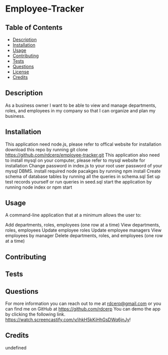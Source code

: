 # Employee-Tracker
  

  ## Table of Contents
  * [Description](#description)
  * [Installation](#installation)
  * [Usage](#usage)
  * [Contributing](#contributing)
  * [Tests](#tests)
  * [Questions](#questions)
  * [License](#license)
  * [Credits](#credits) 

  ## Description
  As a business owner I want to be able to view and manage departments, roles, and employees in my company so that I can organize and plan my business.
  ## Installation
  This application need node.js, please refer to offical website for installation
download this repo by running
git clone https://github.com/rdcerp/employee-tracker.git
This application also need to install mysql on your computer, please refer to mysql website for installation
Change password in index.js to your root user password of your mysql DBMS.
install required node pacakges by running
npm install
Create schema of database tables by running all the queries in schema.sql
Set up test records yourself or run queries in seed.sql
start the application by running
node index
or
npm start
  ## Usage
  A command-line application that at a minimum allows the user to:

Add departments, roles, employees (one row at a time)
View departments, roles, employees
Update employee roles
Update employee managers
View employees by manager
Delete departments, roles, and employees (one row at a time)
  ## Contributing
  
  ## Tests
  

  ## Questions
  For more information you can reach out to me at rdcerp@gmail.com 
  or you can find me on GitHub at https://github.com/rdcerp
  You can demo the app by clicking the following link. https://watch.screencastify.com/v/ihkH5kKiHhGsDWq6jnJy!
  
 
  ## Credits
  undefined

